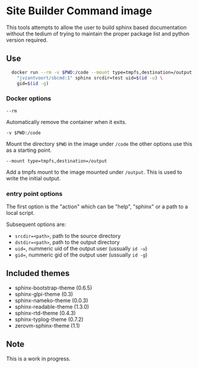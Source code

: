 Site Builder Command image
==========================

This tools attempts to allow the user to build sphinx based
documentation without the tedium of trying to maintain the proper
package list and python version required.

Use
---

```bash
  docker run --rm -v $PWD:/code --mount type=tmpfs,destination=/output \
    "jvzantvoort/sbcmd:1" sphinx srcdir=test uid=$(id -u) \
    gid=$(id -g)
```

### Docker options

```
--rm
```
Automatically remove the container when it exits.

```
-v $PWD:/code
```
Mount the directory `$PWD` in the image under `/code` the other
options use this as a starting point.

```
--mount type=tmpfs,destination=/output
```
Add a tmpfs mount to the image mounted under `/output`. This is used
to write the initial output.

### entry point options

The first option is the "action" which can be "help", "sphinx" or a
path to a local script.

Subsequent options are:

* `srcdir=<path>`, path to the source directory
* `dstdir=<path>`, path to the output directory
* `uid=`, nummeric uid of the output user (ussually `id -u`)
* `gid=`, nummeric gid of the output user (ussually `id -g`)


Included themes
---------------

* sphinx-bootstrap-theme (0.6.5)
* sphinx-glpi-theme (0.3)
* sphinx-nameko-theme (0.0.3)
* sphinx-readable-theme (1.3.0)
* sphinx-rtd-theme (0.4.3)
* sphinx-typlog-theme (0.7.2)
* zerovm-sphinx-theme (1.1)

Note
----

This is a work in progress.

